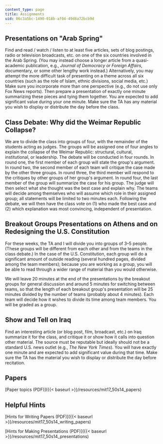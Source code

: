 ```yaml
---
content_type: page
title: Assignments
uid: 06c3a5bc-1490-018b-af04-49d8a72bcb9d
---
```


Presentations on "Arab Spring"
------------------------------

Find and read / watch / listen to at least five articles, sets of blog postings, radio or television broadcasts, etc. on one of the six countries involved in the Arab Spring. (You may instead choose a longer article from a quasi-academic publication, e.g., _Journal of Democracy or Foreign Affairs_, documentary, or some other lengthy work instead.) Alternatively, you may attempt the more difficult task of presenting on a theme across all six countries (such as the role of Islam, ethnic divisions, social media, etc.) Make sure you incorporate more than one perspective (e.g., do not use only Fox News reports). Then prepare a presentation of exactly one minute summarizing these pieces and tying them together. You are expected to add significant value during your one minute. Make sure the TA has any material you wish to display or distribute the day before the class.

Class Debate: Why did the Weimar Republic Collapse?
---------------------------------------------------

We are to divide the class into groups of four, with the remainder of the students acting as judges. The groups will be assigned one of four angles to explain the collapse of the Weimar Republic: structural, cultural, institutional, or leadership. The debate will be conducted in four rounds. In round one, the first member of each group will state the group's argument. In round two, the second member of each team will critique the case made by the other three groups. In round three, the third member will respond to the critiques by other groups of her group's argument. In round four, the last member of the group will summarize the case for his group. The judge will then select what she thought was the best case and explain why. The teams will decide among themselves who will assume which role in their assigned group; all statements will be limited to two minutes each. Following the debate, we will then have the class vote on (1) who made the best case and (2) which explanation was most convincing, independent of presentation.

Breakout Groups Presentations on Athens and on Redesigning the U.S. Constitution
--------------------------------------------------------------------------------

For these weeks, the TA and I will divide you into groups of 3–5 people. (These groups will be different from each other and from the teams in the class debate.) In the case of the U.S. Constitution, each group will do a significant amount of outside reading (several hundred pages, divided among the team members); because you are working as a group, you will be able to read through a wider range of material than you would otherwise.

We will leave 20 minutes at the end of the presentations by the breakout groups for general discussion and around 5 minutes for switching between teams, so that the length of each breakout group's presentation will be 25 minutes divided by the number of teams (probably about 4 minutes). Each team will decide how it wishes to divide its time among team members. You will be graded as a group.

Show and Tell on Iraq
---------------------

Find an interesting article (or blog post, film, broadcast, etc.) on Iraq summarize it for the class, and critique it or show how it calls into question other material. The source must be reputable but ideally should not be a standard U.S. news outlet (e.g., _The New York Times_). You will have exactly one minute and are expected to add significant value during that time. Make sure the TA has the material you wish to display or distribute the day before recitation.

Papers
------

[Paper topics (PDF)]({{< baseurl >}}/resources/mit17_50s14_papers)

Helpful Hints
-------------

[Hints for Writing Papers (PDF)]({{< baseurl >}}/resources/mit17_50s14_writing_papers)

[Hints for Making Presentations (PDF)]({{< baseurl >}}/resources/mit17_50s14_presentations)